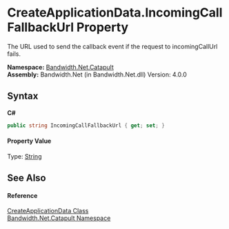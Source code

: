 ﻿# CreateApplicationData.IncomingCallFallbackUrl Property 
 

The URL used to send the callback event if the request to incomingCallUrl fails.

**Namespace:**&nbsp;<a href ="N_Bandwidth_Net_Catapult.md">Bandwidth.Net.Catapult</a><br />**Assembly:**&nbsp;Bandwidth.Net (in Bandwidth.Net.dll) Version: 4.0.0

## Syntax

**C#**<br />
``` C#
public string IncomingCallFallbackUrl { get; set; }
```


#### Property Value
Type: <a href="http://msdn2.microsoft.com/en-us/library/s1wwdcbf" target="_blank">String</a>

## See Also


#### Reference
<a href ="T_Bandwidth_Net_Catapult_CreateApplicationData.md">CreateApplicationData Class</a><br /><a href ="N_Bandwidth_Net_Catapult.md">Bandwidth.Net.Catapult Namespace</a><br />